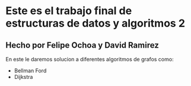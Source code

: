 # Este es el trabajo final de estructuras de datos y algoritmos 2  <br>
## Hecho por Felipe Ochoa y David Ramirez <br>
En este le daremos solucion a diferentes algoritmos de grafos como: <br>
- Bellman Ford <br>
- Dijkstra <br>

